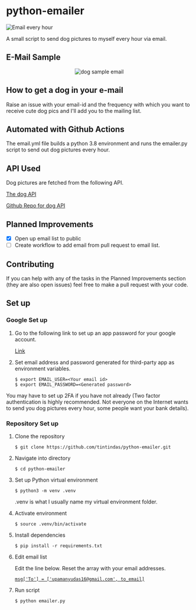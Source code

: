 # python-emailer

![Email every hour](https://github.com/tintindas/python-emailer/workflows/Email%20every%20hour/badge.svg)

A small script to send dog pictures to myself every hour via email.

## E-Mail Sample
<p align='center'>
    <img alt='dog sample email' src="https://user-images.githubusercontent.com/47525983/101314776-44ba6380-387f-11eb-8913-a22669a7f497.png">
</p>

## How to get a dog in your e-mail

Raise an issue with your email-id and the frequency with which you want to receive cute dog pics and I'll add you to the mailing list.

## Automated with Github Actions

The email.yml file builds a python 3.8 environment and runs the emailer.py script to send out dog pictures every hour.

## API Used
Dog pictures are fetched from the following API.

[The dog API](https://dog.ceo/dog-api/)

[Github Repo for dog API](https://github.com/ElliottLandsborough/dog-ceo-api)

## Planned Improvements

- [x] Open up email list to public
- [ ] Create workflow to add email from pull request to email list.

## Contributing

If you can help with any of the tasks in the Planned Improvements section (they are also open issues) feel free to make a pull request with your code.

## Set up

### Google Set up

1. Go to the following link to set up an app password for your google account.

      [Link](https://myaccount.google.com/apppasswords)

1. Set email address and password generated for third-party app as environment variables.
    ```
    $ export EMAIL_USER=<Your email id>
    $ export EMAIL_PASSWORD=<Generated password>
    ```
    

You may have to set up 2FA if you have not already (Two factor authentication is highly recommended. Not everyone on the Internet wants to send you dog pictures every hour, some people want your bank details).

### Repository Set up
1. Clone the repository

    `$ git clone https://github.com/tintindas/python-emailer.git`

1. Navigate into directory

    `$ cd python-emailer`

1. Set up Python virtual environment

    `$ python3 -m venv .venv`
  
    .venv is what I usually name my virtual environment folder. 

1. Activate environment
  
    `$ source .venv/bin/activate`

1. Install dependencies
  
    `$ pip install -r requirements.txt`

 1. Edit email list
 
    Edit the line below. Reset the array with your email addresses.
 
       [`msg['To'] = ['upamanyudas16@gmail.com', to_email]`](https://github.com/tintindas/python-emailer/blob/574924b646a8fdcbe13043bed32374f4136a9be4/emailer.py#L44)
 
 1. Run script
 
       `$ python emailer.py`
